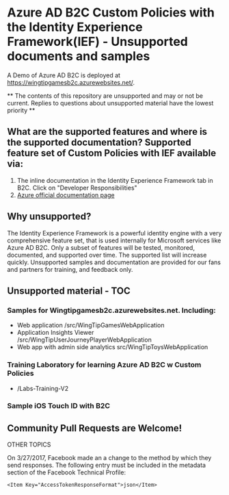 # Azure AD B2C Custom Policies with the Identity Experience Framework(IEF) - Unsupported documents and samples

A Demo of Azure AD B2C is deployed at https://wingtipgamesb2c.azurewebsites.net/.

** The contents of this repository are unsupported and may or not be current. Replies to questions about unsupported material have the lowest priority **

## What are the supported features and where is the supported documentation?  Supported feature set of Custom Policies with IEF available via:
1. The inline documentation in the Identity Experience Framework tab in B2C. Click on "Developer Responsibilities"
2. [Azure official documentation page](https://docs.microsoft.com/en-us/azure/active-directory-b2c/)


## Why unsupported?
The Identity Experience Framework is a powerful identity engine with a very comprehensive feature set, that is used internally for Microsoft services like Azure AD B2C.  Only a subset of features will be tested, monitored, documented, and supported over time. The supported list will increase quickly.  Unsupported samples and documentation are provided for our fans and partners for training, and feedback only. 

## Unsupported material - TOC

### Samples for Wingtipgamesb2c.azurewebsites.net. Including:
* Web application /src/WingTipGamesWebApplication
* Application Insights Viewer /src/WingTipUserJourneyPlayerWebApplication
* Web app with admin side analytics src/WingTipToysWebApplication

### Training Laboratory for learning Azure AD B2C w Custom Policies
* /Labs-Training-V2

### Sample iOS Touch ID with B2C


## Community Pull Requests are Welcome!



OTHER TOPICS

On 3/27/2017, Facebook made an a change to the method by which they send responses. The following entry must be included in the metadata section of the Facebook Technical Profile:
```
<Item Key="AccessTokenResponseFormat">json</Item>
```


